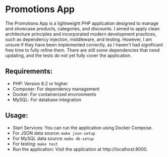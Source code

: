 # Promotions App
The Promotions App is a lightweight PHP application designed to manage and showcase products, categories, and discounts.
I aimed to apply clean architecture principles and incorporated modern development practices, such as dependency injection, middleware, and testing.
However, I am unsure if they have been implemented correctly, as I haven't had significant free time to fully refine them.
There are still some dependencies that need updating, and the tests do not yet fully cover the application.

## Requirements:
* PHP: Version 8.2 or higher
* Composer: For dependency management
* Docker: For containerized environments
* MySQL: For database integration

## Usage:
* Start Services: You can run the application using Docker Compose.
* For JSON data source: `make json-setup`
* For MySQL data source: `make db-setup`
* For testing: `make test`
* Run the application: Visit the application at http://localhost:8000.
